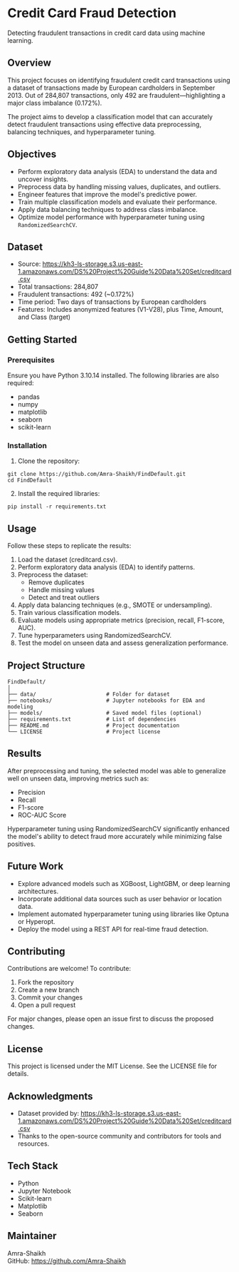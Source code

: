 # Credit Card Fraud Detection

Detecting fraudulent transactions in credit card data using machine learning.

## Overview

This project focuses on identifying fraudulent credit card transactions using a dataset of transactions made by European cardholders in September 2013. Out of 284,807 transactions, only 492 are fraudulent—highlighting a major class imbalance (0.172%).

The project aims to develop a classification model that can accurately detect fraudulent transactions using effective data preprocessing, balancing techniques, and hyperparameter tuning.

## Objectives

- Perform exploratory data analysis (EDA) to understand the data and uncover insights.
- Preprocess data by handling missing values, duplicates, and outliers.
- Engineer features that improve the model's predictive power.
- Train multiple classification models and evaluate their performance.
- Apply data balancing techniques to address class imbalance.
- Optimize model performance with hyperparameter tuning using `RandomizedSearchCV`.

## Dataset

- Source: https://kh3-ls-storage.s3.us-east-1.amazonaws.com/DS%20Project%20Guide%20Data%20Set/creditcard.csv
- Total transactions: 284,807
- Fraudulent transactions: 492 (~0.172%)
- Time period: Two days of transactions by European cardholders
- Features: Includes anonymized features (V1-V28), plus Time, Amount, and Class (target)

## Getting Started

### Prerequisites

Ensure you have Python 3.10.14 installed. The following libraries are also required:

- pandas  
- numpy  
- matplotlib  
- seaborn  
- scikit-learn  

### Installation

1. Clone the repository:

```
git clone https://github.com/Amra-Shaikh/FindDefault.git
cd FindDefault
```

2. Install the required libraries:

```
pip install -r requirements.txt
```

## Usage

Follow these steps to replicate the results:

1. Load the dataset (creditcard.csv).
2. Perform exploratory data analysis (EDA) to identify patterns.
3. Preprocess the dataset:
   - Remove duplicates
   - Handle missing values
   - Detect and treat outliers
4. Apply data balancing techniques (e.g., SMOTE or undersampling).
5. Train various classification models.
6. Evaluate models using appropriate metrics (precision, recall, F1-score, AUC).
7. Tune hyperparameters using RandomizedSearchCV.
8. Test the model on unseen data and assess generalization performance.

## Project Structure

```
FindDefault/
│
├── data/                      # Folder for dataset
├── notebooks/                 # Jupyter notebooks for EDA and modeling
├── models/                    # Saved model files (optional)
├── requirements.txt           # List of dependencies
├── README.md                  # Project documentation
└── LICENSE                    # Project license
```

## Results

After preprocessing and tuning, the selected model was able to generalize well on unseen data, improving metrics such as:

- Precision
- Recall
- F1-score
- ROC-AUC Score

Hyperparameter tuning using RandomizedSearchCV significantly enhanced the model's ability to detect fraud more accurately while minimizing false positives.

## Future Work

- Explore advanced models such as XGBoost, LightGBM, or deep learning architectures.
- Incorporate additional data sources such as user behavior or location data.
- Implement automated hyperparameter tuning using libraries like Optuna or Hyperopt.
- Deploy the model using a REST API for real-time fraud detection.

## Contributing

Contributions are welcome! To contribute:

1. Fork the repository
2. Create a new branch
3. Commit your changes
4. Open a pull request

For major changes, please open an issue first to discuss the proposed changes.

## License

This project is licensed under the MIT License. See the LICENSE file for details.

## Acknowledgments

- Dataset provided by: https://kh3-ls-storage.s3.us-east-1.amazonaws.com/DS%20Project%20Guide%20Data%20Set/creditcard.csv
- Thanks to the open-source community and contributors for tools and resources.

## Tech Stack

- Python  
- Jupyter Notebook  
- Scikit-learn  
- Matplotlib  
- Seaborn  

## Maintainer

Amra-Shaikh  
GitHub: https://github.com/Amra-Shaikh

